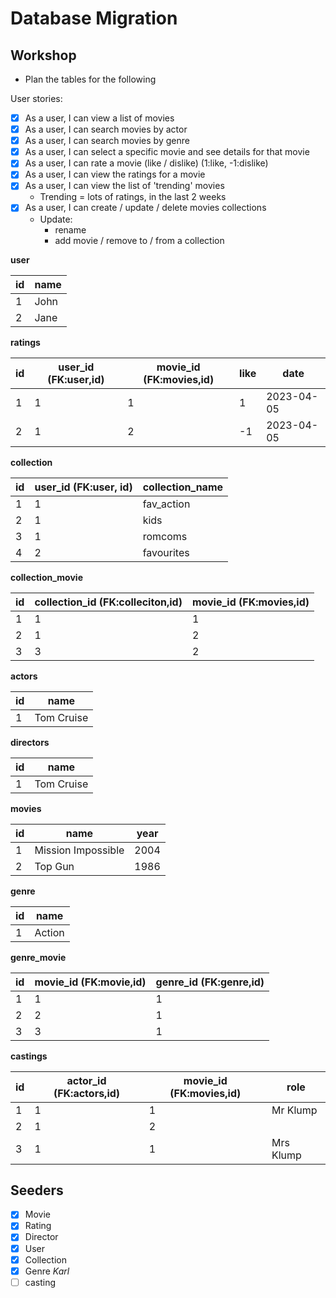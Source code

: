 # Database Migration

## Workshop

- Plan the tables for the following

User stories:

- [x] As a user, I can view a list of movies
- [x] As a user, I can search movies by actor
- [x] As a user, I can search movies by genre
- [x] As a user, I can select a specific movie and see details for that movie
- [x] As a user, I can rate a movie (like / dislike) (1:like, -1:dislike)
- [x] As a user, I can view the ratings for a movie
- [x] As a user, I can view the list of 'trending' movies
  - Trending = lots of ratings, in the last 2 weeks
- [x] As a user, I can create / update / delete movies collections
  - Update:
    - rename
    - add movie / remove to / from a collection

**user**

| id  | name |
| --- | ---- |
| 1   | John |
| 2   | Jane |

**ratings**

| id  | user_id (FK:user,id) | movie_id (FK:movies,id) | like | date       |
| --- | -------------------- | ----------------------- | ---- | ---------- |
| 1   | 1                    | 1                       | 1    | 2023-04-05 |
| 2   | 1                    | 2                       | -1   | 2023-04-05 |

**collection**

| id  | user_id (FK:user, id) | collection_name |
| --- | --------------------- | --------------- |
| 1   | 1                     | fav_action      |
| 2   | 1                     | kids            |
| 3   | 1                     | romcoms         |
| 4   | 2                     | favourites      |

**collection_movie**

| id  | collection_id (FK:colleciton,id) | movie_id (FK:movies,id) |
| --- | -------------------------------- | ----------------------- |
| 1   | 1                                | 1                       |
| 2   | 1                                | 2                       |
| 3   | 3                                | 2                       |

**actors**

| id  | name       |
| --- | ---------- |
| 1   | Tom Cruise |

**directors**

| id  | name       |
| --- | ---------- |
| 1   | Tom Cruise |

**movies**

| id  | name               | year |
| --- | ------------------ | ---- |
| 1   | Mission Impossible | 2004 |
| 2   | Top Gun            | 1986 |

**genre**

| id  | name   |
| --- | ------ |
| 1   | Action |

**genre_movie**

| id  | movie_id (FK:movie,id) | genre_id (FK:genre,id) |
| --- | ---------------------- | ---------------------- |
| 1   | 1                      | 1                      |
| 2   | 2                      | 1                      |
| 3   | 3                      | 1                      |

**castings**

| id  | actor_id (FK:actors,id) | movie_id (FK:movies,id) | role      |
| --- | ----------------------- | ----------------------- | --------- |
| 1   | 1                       | 1                       | Mr Klump  |
| 2   | 1                       | 2                       |           |
| 3   | 1                       | 1                       | Mrs Klump |

## Seeders

- [x] Movie
- [x] Rating
- [x] Director
- [x] User
- [x] Collection
- [x] Genre *Karl*
- [ ] casting 
